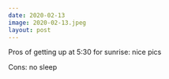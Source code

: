 ```yaml
---
date: 2020-02-13
image: 2020-02-13.jpeg
layout: post
---
```


Pros of getting up at 5:30 for sunrise: nice pics

Cons: no sleep
